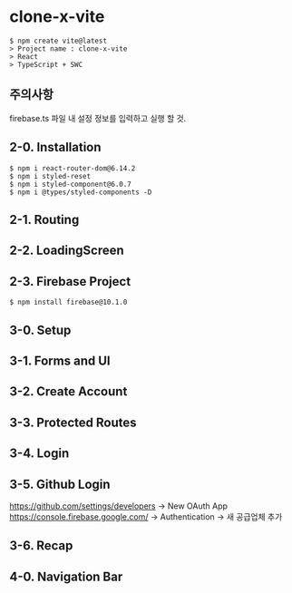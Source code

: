 # clone-x-vite

```shell
$ npm create vite@latest
> Project name : clone-x-vite 
> React
> TypeScript + SWC
```

## 주의사항
firebase.ts 파일 내 설정 정보를 입력하고 실행 할 것.

## 2-0. Installation
```shell
$ npm i react-router-dom@6.14.2
$ npm i styled-reset
$ npm i styled-component@6.0.7
$ npm i @types/styled-components -D
```

## 2-1. Routing

## 2-2. LoadingScreen

## 2-3. Firebase Project
```shell
$ npm install firebase@10.1.0
```

## 3-0. Setup

## 3-1. Forms and UI

## 3-2. Create Account

## 3-3. Protected Routes

## 3-4. Login

## 3-5. Github Login
https://github.com/settings/developers -> New OAuth App
https://console.firebase.google.com/ -> Authentication -> 새 공급업체 추가

## 3-6. Recap

## 4-0. Navigation Bar